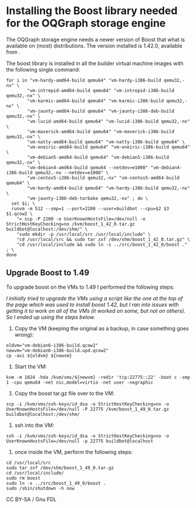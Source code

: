 
# Installing the Boost library needed for the OQGraph storage engine

The OQGraph storage engine needs a newer version of Boost that what is
available on (most) distributions. The version installed is 1.42.0, available
from [](https://www.boost.org/).


The boost library is installed in all the builder virtual machine images with
the following single command:


```
for i in "vm-hardy-amd64-build qemu64" "vm-hardy-i386-build qemu32,-nx" \
        "vm-intrepid-amd64-build qemu64" "vm-intrepid-i386-build qemu32,-nx" \
        "vm-karmic-amd64-build qemu64" "vm-karmic-i386-build qemu32,-nx" \
        "vm-jaunty-amd64-build qemu64" "vm-jaunty-i386-deb-build qemu32,-nx" \
        "vm-lucid-amd64-build qemu64" "vm-lucid-i386-build qemu32,-nx" \
        "vm-maverick-amd64-build qemu64" "vm-maverick-i386-build qemu32,-nx" \
        "vm-natty-amd64-build qemu64" "vm-natty-i386-build qemu64" \
        "vm-oneiric-amd64-build qemu64" "vm-oneiric-i386-build qemu64" \
        "vm-debian5-amd64-build qemu64" "vm-debian5-i386-build qemu32,-nx" \
        "vm-debian4-amd64-build qemu64 --netdev=e1000" "vm-debian4-i386-build qemu32,-nx --netdev=e1000" \
        "vm-centos5-i386-build qemu32,-nx" "vm-centos5-amd64-build qemu64" \
        "vm-hardy-amd64-build qemu64" "vm-hardy-i386-build qemu32,-nx" \
        "vm-jaunty-i386-deb-tarbake qemu32,-nx" ; do \
  set $i; \
  runvm -m 512 --smp=1 --port=2200 --user=buildbot --cpu=$2 $3 $1.qcow2 \
    "= scp -P 2200 -o UserKnownHostsFile=/dev/null -o StrictHostKeyChecking=no /kvm/boost_1_42_0.tar.gz buildbot@localhost:/dev/shm/" \
    "sudo mkdir -p /usr/local/src /usr/local/include" \
    "cd /usr/local/src && sudo tar zxf /dev/shm/boost_1_42_0.tar.gz" \
    "cd /usr/local/include && sudo ln -s ../src/boost_1_42_0/boost ." ; \
done
```

## Upgrade Boost to 1.49


To upgrade boost on the VMs to 1.49 I performed the following steps:


*I initially tried to upgrade the VMs using a script like the one at the top of the page which was used to install boost 1.42, but I ran into issues with getting it to work on all of the VMs (it worked on some, but not on others). So I ended up using the steps below.*


1. Copy the VM (keeping the original as a backup, in case something goes wrong):
```
oldvm="vm-debian6-i386-build.qcow2"
newvm="vm-debian6-i386-build.upd.qcow2"
cp -avi ${oldvm} ${newvm}
```
1. Start the VM:
```
kvm -m 1024 -hda /kvm/vms/${newvm} -redir 'tcp:22775::22' -boot c -smp 1 -cpu qemu64 -net nic,model=virtio -net user -nographic
```
1. Copy the boost tar.gz file over to the VM:
```
scp -i /kvm/vms/ssh-keys/id_dsa -o StrictHostKeyChecking=no -o UserKnownHostsFile=/dev/null -P 22775 /kvm/boost_1_49_0.tar.gz buildbot@localhost:/dev/shm/
```
1. ssh into the VM:
```
ssh -i /kvm/vms/ssh-keys/id_dsa -o StrictHostKeyChecking=no -o UserKnownHostsFile=/dev/null -p 22775 buildbot@localhost
```
1. once inside the VM, perform the following steps:
```
cd /usr/local/src
sudo tar zxf /dev/shm/boost_1_49_0.tar.gz 
cd /usr/local/include/
sudo rm boost
sudo ln -s ../src/boost_1_49_0/boost .
sudo /sbin/shutdown -h now
```


CC BY-SA / Gnu FDL

